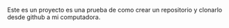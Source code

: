 Este es un proyecto es una prueba de como crear un repositorio y clonarlo desde github a mi computadora. 
